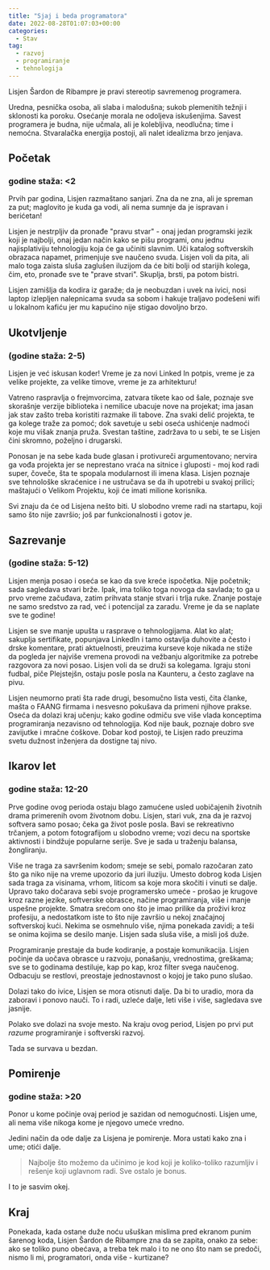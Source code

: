 ```yaml
---
title: "Sjaj i beda programatora"
date: 2022-08-28T01:07:03+00:00
categories:
  - Stav
tag:
  - razvoj
  - programiranje
  - tehnologija
---
```


Lisjen Šardon de Ribampre je pravi stereotip savremenog programera.

Uredna, pesnička osoba, ali slaba i malodušna; sukob plemenitih težnji i sklonosti ka poroku. Osećanje morala ne odoljeva iskušenjima. Savest programera je budna, nije učmala, ali je kolebljiva, neodlučna; time i nemoćna. Stvaralačka energija postoji, ali nalet idealizma brzo jenjava.

<!--more-->

## Početak
### godine staža: \<2

Prvih par godina, Lisjen razmaštano sanjari. Zna da ne zna, ali je spreman za put; maglovito je kuda ga vodi, ali nema sumnje da je ispravan i berićetan!

Lisjen je nestrpljiv da pronađe "pravu stvar" - onaj jedan programski jezik koji je najbolji, onaj jedan način kako se pišu programi, onu jednu najisplativiju tehnologiju koja će ga učiniti slavnim. Uči katalog softverskih obrazaca napamet, primenjuje sve naučeno svuda. Lisjen voli da pita, ali malo toga zaista sluša zaglušen iluzijom da će biti bolji od starijih kolega, čim, eto, pronađe sve te "prave stvari". Skuplja, brsti, pa potom bistri.

Lisjen zamišlja da kodira iz garaže; da je neobuzdan i uvek na ivici, nosi laptop izlepljen nalepnicama svuda sa sobom i hakuje traljavo podešeni wifi u lokalnom kafiću jer mu kapućino nije stigao dovoljno brzo.

## Ukotvljenje
### (godine staža: 2-5)

Lisjen je već iskusan koder! Vreme je za novi Linked In potpis, vreme je za velike projekte, za velike timove, vreme je za arhitekturu!

Vatreno raspravlja o frejmvorcima, zatvara tikete kao od šale, poznaje sve skorašnje verzije biblioteka i nemilice ubacuje nove na projekat; ima jasan jak stav zašto treba koristiti razmake ili tabove. Zna svaki delić projekta, te ga kolege traže za pomoć; dok savetuje u sebi oseća ushićenje nadmoći koje mu višak znanja pruža. Svestan taštine, zadržava to u sebi, te se Lisjen čini skromno, poželjno i drugarski.

Ponosan je na sebe kada bude glasan i protivureči argumentovano; nervira ga vođa projekta jer se neprestano vraća na sitnice i gluposti - moj kod radi super, čoveče, šta te spopala modularnost ili imena klasa. Lisjen poznaje sve tehnološke skraćenice i ne ustručava se da ih upotrebi u svakoj prilici; maštajući o Velikom Projektu, koji će imati milione korisnika.

Svi znaju da će od Lisjena nešto biti. U slobodno vreme radi na startapu, koji samo što nije završio; još par funkcionalnosti i gotov je.

## Sazrevanje
### (godine staža: 5-12)

Lisjen menja posao i oseća se kao da sve kreće ispočetka. Nije početnik; sada sagledava stvari brže. Ipak, ima toliko toga novoga da savlada; to ga u prvo vreme začuđava, zatim prihvata stanje stvari i trlja ruke. Znanje postaje ne samo sredstvo za rad, već i potencijal za zaradu. Vreme je da se naplate sve te godine!

Lisjen se sve manje upušta u rasprave o tehnologijama. Alat ko alat; sakuplja sertifikate, popunjava LinkedIn i tamo ostavlja duhovite a često i drske komentare, prati aktuelnosti, preuzima kurseve koje nikada ne stiže da pogleda jer najviše vremena provodi na vežbanju algoritmike za potrebe razgovora za novi posao. Lisjen voli da se druži sa kolegama. Igraju stoni fudbal, piče Plejstejšn, ostaju posle posla na Kaunteru, a često zaglave na pivu. 

Lisjen neumorno prati šta rade drugi, besomučno lista vesti, čita članke, mašta o FAANG firmama i nesvesno pokušava da primeni njihove prakse. Oseća da dolazi kraj učenju; kako godine odmiču sve više vlada konceptima programiranja nezavisno od tehnologija. Kod nije bauk, poznaje dobro sve zavijutke i mračne ćoškove.
Dobar kod postoji, te Lisjen rado preuzima svetu dužnost  inženjera da dostigne taj nivo.

## Ikarov let
### godine staža: 12-20

Prve godine ovog perioda ostaju blago zamućene usled uobičajenih životnih drama primerenih ovom životnom dobu. Lisjen, stari vuk, zna da je razvoj softvera samo posao; čeka ga život posle posla. Bavi se rekreativno trčanjem, a potom fotografijom u slobodno vreme; vozi decu na sportske aktivnosti i bindžuje popularne serije. Sve je sada u traženju balansa, žongliranju.

Više ne traga za savršenim kodom; smeje se sebi, pomalo razočaran zato što ga niko nije na vreme upozorio da juri iluziju. Umesto dobrog koda Lisjen sada traga za visinama, vrhom, liticom sa koje mora skočiti i vinuti se dalje. Upravo tako dočarava sebi svoje programersko umeće - prošao je krugove kroz razne jezike, softverske obrasce, načine programiranja, više i manje uspešne projekte. Smatra srećom ono što je imao prilike da proživi kroz profesiju, a nedostatkom iste to što nije završio u nekoj značajnoj softverskoj kući. Nekima se osmehnulo više, njima ponekada zavidi; a teši se onima kojima se desilo manje. Lisjen sada sluša više, a misli još duže.

Programiranje prestaje da bude kodiranje, a postaje komunikacija. Lisjen počinje da uočava obrasce u razvoju, ponašanju, vrednostima, greškama; sve se to godinama destiluje, kap po kap, kroz filter svega naučenog. Odbacuju se restlovi, preostaje jednostavnost o kojoj je tako puno slušao.

Dolazi tako do ivice, Lisjen se mora otisnuti dalje. Da bi to uradio, mora da zaboravi i ponovo nauči. To i radi, uzleće dalje, leti više i više, sagledava sve jasnije.

Polako sve dolazi na svoje mesto. Na kraju ovog period, Lisjen po prvi put _razume_ programiranje i softverski razvoj.

Tada se survava u bezdan.

## Pomirenje
### godine staža: \>20

Ponor u kome počinje ovaj period je sazidan od nemogućnosti. Lisjen ume, ali nema više nikoga kome je njegovo umeće vredno.

Jedini način da ode dalje za Lisjena je pomirenje. Mora ustati kako zna i ume; otići dalje.

> Najbolje što možemo da učinimo je kod koji je koliko-toliko razumljiv i rešenje koji uglavnom radi. Sve ostalo je bonus.

I to je sasvim okej.

## Kraj

Ponekada, kada ostane duže noću ušuškan mislima pred ekranom punim šarenog koda, Lisjen Šardon de Ribampre zna da se zapita, onako za sebe: ako se toliko puno obećava, a treba tek malo i to ne ono što nam se predoči, nismo li mi, programatori, onda više - kurtizane?